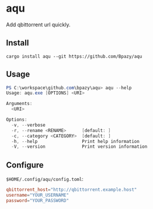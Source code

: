 # aqu
Add qbittorrent url quickly.

## Install
```
cargo install aqu --git https://github.com/Bpazy/aqu 
```

## Usage
```ps1
PS C:\workspace\github.com\bpazy\aqu> aqu --help
Usage: aqu.exe [OPTIONS] <URI>

Arguments:
  <URI>

Options:
  -v, --verbose
  -r, --rename <RENAME>      [default: ]
  -c, --category <CATEGORY>  [default: ]
  -h, --help                 Print help information
  -V, --version              Print version information

```

## Configure
`$HOME/.config/aqu/config.toml`:
```toml
qbittorrent_host="http://qbittorrent.example.host"
username="YOUR_USERNAME"
password="YOUR_PASSWORD"
```

